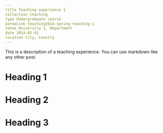 ```yaml
---
title Teaching experience 1
collection teaching
type Undergraduate course
permalink teaching2014-spring-teaching-1
venue University 1, Department
date 2014-01-01
location City, Country
---
```


This is a description of a teaching experience. You can use markdown like any other post.

Heading 1
======

Heading 2
======

Heading 3
======